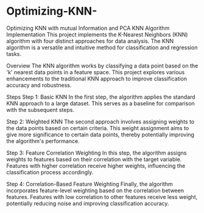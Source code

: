 # Optimizing-KNN-
Optimizing KNN with mutual Information and PCA
KNN Algorithm Implementation
This project implements the K-Nearest Neighbors (KNN) algorithm with four distinct approaches for data analysis. The KNN algorithm is a versatile and intuitive method for classification and regression tasks.

Overview
The KNN algorithm works by classifying a data point based on the 'k' nearest data points in a feature space. This project explores various enhancements to the traditional KNN approach to improve classification accuracy and robustness.

Steps
Step 1: Basic KNN
In the first step, the algorithm applies the standard KNN approach to a large dataset. This serves as a baseline for comparison with the subsequent steps.

Step 2: Weighted KNN
The second approach involves assigning weights to the data points based on certain criteria. This weight assignment aims to give more significance to certain data points, thereby potentially improving the algorithm's performance.

Step 3: Feature Correlation Weighting
In this step, the algorithm assigns weights to features based on their correlation with the target variable. Features with higher correlation receive higher weights, influencing the classification process accordingly.

Step 4: Correlation-Based Feature Weighting
Finally, the algorithm incorporates feature-level weighting based on the correlation between features. Features with low correlation to other features receive less weight, potentially reducing noise and improving classification accuracy.
